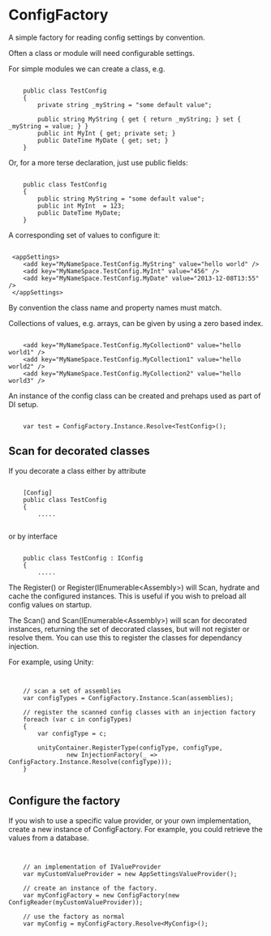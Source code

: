 ConfigFactory
==========

A simple factory for reading config settings by convention.

Often a class or module will need configurable settings.

For simple modules we can create a class, e.g.

<pre><code>
    public class TestConfig
    {
        private string _myString = "some default value";
    
        public string MyString { get { return _myString; } set { _myString = value; } }
        public int MyInt { get; private set; }
        public DateTime MyDate { get; set; }
    }
</code></pre>

Or, for a more terse declaration, just use public fields:

<pre><code>
    public class TestConfig
    {
        public string MyString = "some default value";
        public int MyInt  = 123;
        public DateTime MyDate;
    }
</code></pre>

A corresponding set of values to configure it:

<pre><code>
 &lt;appSettings&gt;
    &lt;add key="MyNameSpace.TestConfig.MyString" value="hello world" /&gt;
    &lt;add key="MyNameSpace.TestConfig.MyInt" value="456" /&gt;
    &lt;add key="MyNameSpace.TestConfig.MyDate" value="2013-12-08T13:55" /&gt;
 &lt;/appSettings&gt;
</code></pre>

By convention the class name and property names must match.

Collections of values, e.g. arrays, can be given by using a zero based index.

<pre><code>
    &lt;add key="MyNameSpace.TestConfig.MyCollection0" value="hello world1" /&gt;
    &lt;add key="MyNameSpace.TestConfig.MyCollection1" value="hello world2" /&gt;
    &lt;add key="MyNameSpace.TestConfig.MyCollection2" value="hello world3" /&gt;
</code></pre>

An instance of the config class can be created and prehaps used as part of DI setup.

<pre><code>
    var test = ConfigFactory.Instance.Resolve&lt;TestConfig&gt;();
</code></pre>


## Scan for decorated classes

If you decorate a class either by attribute

<pre><code>
    [Config]
    public class TestConfig
    {
        .....
    
</code></pre>

or by interface

<pre><code>
    public class TestConfig : IConfig
    {
        .....
</code></pre>

The Register() or Register(IEnumerable&lt;Assembly&gt;) will Scan, hydrate and cache the configured instances.  This is useful if you wish to preload all config values on startup.

The Scan() and Scan(IEnumerable&lt;Assembly&gt;) will scan for decorated instances, returning the set of decorated classes, but will not register or resolve them.  You can use this to register the classes for dependancy injection.

For example, using Unity:

<pre><code>
    
    // scan a set of assemblies
    var configTypes = ConfigFactory.Instance.Scan(assemblies);
    
    // register the scanned config classes with an injection factory
    foreach (var c in configTypes)
    {
        var configType = c;

        unityContainer.RegisterType(configType, configType, 
                new InjectionFactory(_ => ConfigFactory.Instance.Resolve(configType)));
    }
    
</code></pre>

## Configure the factory

If you wish to use a specific value provider, or your own implementation, create a new instance of ConfigFactory.  For example, you could retrieve the values from a database.

<pre><code>

    // an implementation of IValueProvider
    var myCustomValueProvider = new AppSettingsValueProvider();

    // create an instance of the factory.  
    var myConfigFactory = new ConfigFactory(new ConfigReader(myCustomValueProvider));
    
    // use the factory as normal
    var myConfig = myConfigFactory.Resolve&lt;MyConfig&gt;();
    
</pre></code> 
